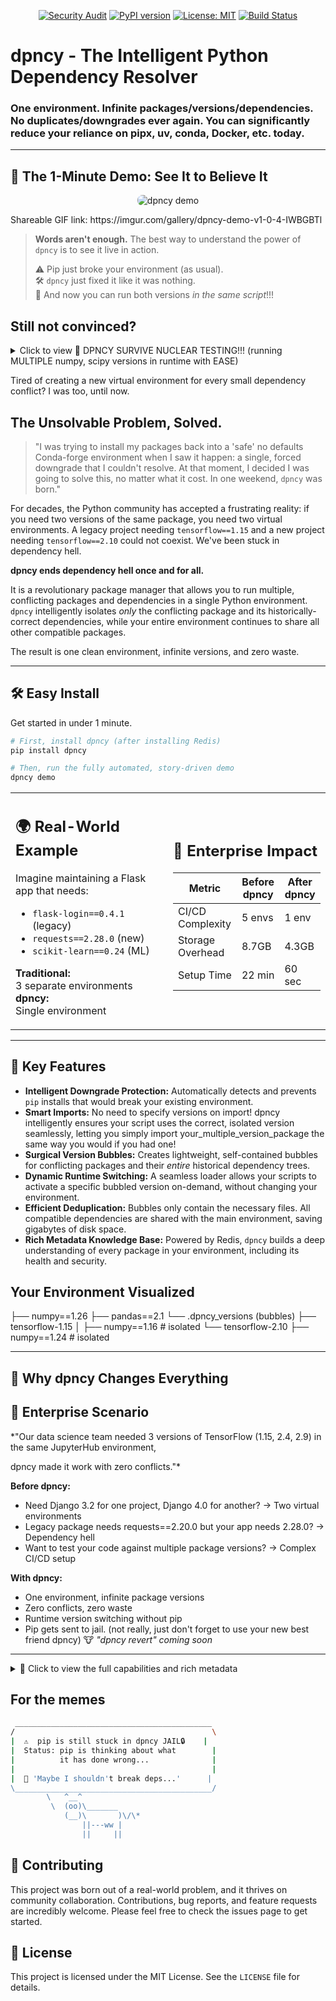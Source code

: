 <p align="center">
  <a href="https://github.com/patrickryankenneth/dpncy/actions/workflows/security_audit.yml"><img src="https://github.com/patrickryankenneth/dpncy/actions/workflows/security_audit.yml/badge.svg" alt="Security Audit"></a>
  <a href="https://pypi.org/project/dpncy/"><img src="https://img.shields.io/pypi/v/dpncy.svg" alt="PyPI version"></a>
  <a href="https://opensource.org/licenses/MIT"><img src="https://img.shields.io/badge/License-MIT-yellow.svg" alt="License: MIT"></a>
  <a href="https://github.com/patrickryankenneth/dpncy/actions/workflows/test.yml"><img src="https://github.com/patrickryankenneth/dpncy/actions/workflows/test.yml/badge.svg" alt="Build Status"></a>
</p>

# dpncy - The Intelligent Python Dependency Resolver

### One environment. Infinite packages/versions/dependencies. No duplicates/downgrades ever again. You can significantly reduce your reliance on pipx, uv, conda, Docker, etc. today.

---

## 🚀 The 1-Minute Demo: See It to Believe It

<p align="center">
 <img src="dpncy-demo.gif" alt="dpncy demo" style="max-width: 80%; border-radius: 8px;" />
   <p> Shareable GIF link: https://imgur.com/gallery/dpncy-demo-v1-0-4-IWBGBTl </p>

</p>

<blockquote>
<p><strong>Words aren't enough.</strong> The best way to understand the power of <code>dpncy</code> is to see it live in action.</p>
 ⚠️ Pip just broke your environment (as usual).<br>
 🛠️ <code>dpncy</code> just fixed it like it was nothing.<br>
 🎯 And now you can run both versions <em>in the same script</em>!!!
</blockquote>

## Still not convinced?

<details>
<summary> Click to view 🎇 DPNCY SURVIVE NUCLEAR TESTING!!! (running MULTIPLE numpy, scipy versions in runtime with EASE) </summary>

💥 NUMPY VERSION JUGGLING:

⚡ Switching to numpy==1.24.3

🌀 dpncy loader: Activating numpy==1.24.3...
 ✅ Activated bubble: /your/path/here/heaven/lib/python3.11/site-packages/.dpncy_versions/numpy-1.24.3
 ℹ️ Bubble contains 1 packages.
   ✅ Version: 1.24.3
   🔢 Array sum: 6
   🧪 Testing legacy behavior...
   ℹ️ np.int alias exists: False

⚡ Switching to numpy==1.26.4

🌀 dpncy loader: Activating numpy==1.26.4...
 🧹 Deactivated bubble: numpy-1.24.3
 ✅ System version already matches requested version (1.26.4). No bubble activation needed.
   ✅ Version: 1.26.4
   🔢 Array sum: 6

🔥 SCIPY C-EXTENSION TEST:

🌋 Switching to scipy==1.12.0

🌀 dpncy loader: Activating scipy==1.12.0...
 ✅ Activated bubble: /your/path/here/heaven/lib/python3.11/site-packages/.dpncy_versions/scipy-1.12.0
 ℹ️ Bubble contains 1 packages.
   ✅ Version: 1.12.0
   ♻️ Sparse matrix: 3 non-zeros
   📐 Linalg det: -2.0

🌋 Switching to scipy==1.15.3

🌀 dpncy loader: Activating scipy==1.15.3...
 🧹 Deactivated bubble: scipy-1.12.0
 ✅ Activated bubble: /your/path/here/heaven/lib/python3.11/site-packages/.dpncy_versions/scipy-1.15.3
 ℹ️ Bubble contains 1 packages.
   ✅ Version: 1.15.3
   ♻️ Sparse matrix: 3 non-zeros
   📐 Linalg det: -2.0

🤯 NUMPY+SCIPY VERSION MIXING:

🌀 COMBO: numpy==1.24.3 + scipy==1.12.0

🌀 dpncy loader: Activating numpy==1.24.3...
 ✅ Activated bubble: /your/path/here/heaven/lib/python3.11/site-packages/.dpncy_versions/numpy-1.24.3
 ℹ️ Bubble contains 1 packages.

🌀 dpncy loader: Activating scipy==1.12.0...
 🧹 Deactivated bubble: scipy-1.15.3
 ✅ Activated bubble: /your/path/here/heaven/lib/python3.11/site-packages/.dpncy_versions/scipy-1.12.0
 ℹ️ Bubble contains 1 packages.
<stdin>:47: UserWarning: The NumPy module was reloaded (imported a second time). This can in some cases result in small but subtle issues and is discouraged.
   🧪 numpy: 1.24.3, scipy: 1.12.0
   🔗 Compatibility check: [1. 2. 3.]

🌀 COMBO: numpy==1.26.4 + scipy==1.15.3

🌀 dpncy loader: Activating numpy==1.26.4...
 🧹 Deactivated bubble: numpy-1.24.3
 ✅ System version already matches requested version (1.26.4). No bubble activation needed.

🌀 dpncy loader: Activating scipy==1.15.3...
 🧹 Deactivated bubble: scipy-1.12.0
 ✅ Activated bubble: /your/path/here/heaven/lib/python3.11/site-packages/.dpncy_versions/scipy-1.15.3
 ℹ️ Bubble contains 1 packages.
<stdin>:47: UserWarning: The NumPy module was reloaded (imported a second time). This can in some cases result in small but subtle issues and is discouraged.
   🧪 numpy: 1.26.4, scipy: 1.15.3
   🔗 Compatibility check: [1. 2. 3.]

🎇 DPNCY SURVIVED NUCLEAR TESTING!

</details>


Tired of creating a new virtual environment for every small dependency conflict? I was too, until now.

## The Unsolvable Problem, Solved.

> "I was trying to install my packages back into a 'safe' no defaults Conda-forge environment when I saw it happen: a single, forced downgrade that I couldn't resolve. At that moment, I decided I was going to solve this, no matter what it cost. In one weekend, `dpncy` was born."

For decades, the Python community has accepted a frustrating reality: if you need two versions of the same package, you need two virtual environments. A legacy project needing `tensorflow==1.15` and a new project needing `tensorflow==2.10` could not coexist. We've been stuck in dependency hell.

**dpncy ends dependency hell once and for all.**

It is a revolutionary package manager that allows you to run multiple, conflicting packages and dependencies in a single Python environment. `dpncy` intelligently isolates *only* the conflicting package and its historically-correct dependencies, while your entire environment continues to share all other compatible packages.

The result is one clean environment, infinite versions, and zero waste.

---

## 🛠️ Easy Install

Get started in under 1 minute.

```bash
# First, install dpncy (after installing Redis)
pip install dpncy

# Then, run the fully automated, story-driven demo
dpncy demo
```

<table>
<tr>
<td width="50%">

## 🌍 Real-World Example
Imagine maintaining a Flask app that needs:
- `flask-login==0.4.1` (legacy)
- `requests==2.28.0` (new)
- `scikit-learn==0.24` (ML)

**Traditional:**  
3 separate environments  
**dpncy:**  
Single environment  

</td>
<td width="50%">

## 🏢 Enterprise Impact
| Metric               | Before dpncy | After dpncy |
|----------------------|--------------|-------------|
| CI/CD Complexity     | 5 envs       | 1 env       |
| Storage Overhead     | 8.7GB        | 4.3GB       |
| Setup Time           | 22 min       | 60 sec      |

</td>
</tr>
</table>

---

## 🧠 Key Features

*   **Intelligent Downgrade Protection:** Automatically detects and prevents `pip` installs that would break your existing environment.
*   **Smart Imports:** No need to specify versions on import! dpncy intelligently ensures your script uses the correct, isolated version seamlessly, letting you simply import your_multiple_version_package the same way you would if you had one!
*   **Surgical Version Bubbles:** Creates lightweight, self-contained bubbles for conflicting packages and their *entire* historical dependency trees.
*   **Dynamic Runtime Switching:** A seamless loader allows your scripts to activate a specific bubbled version on-demand, without changing your environment.
*   **Efficient Deduplication:** Bubbles only contain the necessary files. All compatible dependencies are shared with the main environment, saving gigabytes of disk space.
*   **Rich Metadata Knowledge Base:** Powered by Redis, `dpncy` builds a deep understanding of every package in your environment, including its health and security.

## Your Environment Visualized

├── numpy==1.26
├── pandas==2.1
└── .dpncy_versions (bubbles)
    ├── tensorflow-1.15
    │   ├── numpy==1.16  # isolated
    └── tensorflow-2.10
        ├── numpy==1.24  # isolated

---

## 🎯 Why dpncy Changes Everything

## 🏢 Enterprise Scenario
*"Our data science team needed 3 versions of TensorFlow (1.15, 2.4, 2.9) in the same JupyterHub environment,

dpncy made it work with zero conflicts."*

**Before dpncy:**
- Need Django 3.2 for one project, Django 4.0 for another? → Two virtual environments
- Legacy package needs requests==2.20.0 but your app needs 2.28.0? → Dependency hell
- Want to test your code against multiple package versions? → Complex CI/CD setup

**With dpncy:**
- One environment, infinite package versions
- Zero conflicts, zero waste
- Runtime version switching without pip
- Pip gets sent to jail. (not really, just don't forget to use your new best friend dpncy) 🐮 *"dpncy revert" coming soon*

---

<details>
<summary>🚀 Click to view the full capabilities and rich metadata </summary>

### Command Line Interface

```bash
# See the complete status of your main environment and all bubbles
dpncy status

# Get deep metadata, including all known versions of a package
dpncy info flask-login

# List all packages in your environment with a health check
dpncy list
📋 Found 223 packages:
  🛡️💚 absl-py v2.3.1 - Abseil Python Common Libraries, see https://github.com/ab...
  🛡️💚 absl_py v2.3.1.dist - Abseil Python Common Libraries, see https://github.com/ab...
  🛡️💚 annotated-types v0.7.0 - Reusable constraint types to use with typing.Annotated
  🛡️💚 annotated_types v0.7.0.dist - Reusable constraint types to use with typing.Annotated
  🛡️💚 anyio v4.9.0 - High level compatibility layer for multiple asynchronous ...
  🛡️💚 argon2-cffi v25.1.0 - Argon2 for Python
  🛡️💚 argon2-cffi-bindings v21.2.0 - Low-level CFFI bindings for Argon2
(continues on..............)
```
### The Knowledge Base

`dpncy` gives you unprecedented insight into your environment by storing rich metadata in Redis.

**Check for all known versions of a package:**
```bash
# redis-cli SMEMBERS "dpncy:pkg:flask-login:installed_versions"
1) "0.6.3"  # Active
2) "0.4.1"  # In a bubble
```

**Get deep metadata for a specific bubbled version:**
```bash
# redis-cli HGETALL "dpncy:pkg:flask-login:0.4.1"
1) "Version"
2) "0.4.1"
3) "dependencies"
4) "[\"Flask>=0.9\", \"Werkzeug>=0.11.15\"]"
...and 50+ other fields
```

**Test these commands in your environment after installing an older version to prove your newer one stayed safe!**

python -c "import flask_login; print(f'\033[1;32mACTIVE VERSION:\033[0m {flask_login.__version__}')"

```bash
ACTIVE VERSION: 0.6.3
```
pip show flask-login | grep Version
```bash
Version: 0.6.3
```

</details>


## For the memes
```bash
 ____________________________________________
/                                            \
|  ⚠️  pip is still stuck in dpncy JAIL🔒    |
|  Status: pip is thinking about what        |
|          it has done wrong...              |
|                                            |
|  💭 'Maybe I shouldn't break deps...'      |
\____________________________________________/
        \   ^__^
         \  (oo)\_______
            (__)\       )\/\*
                ||---ww |
                ||     ||
```
## 🤝 Contributing

This project was born out of a real-world problem, and it thrives on community collaboration. Contributions, bug reports, and feature requests are incredibly welcome. Please feel free to check the issues page to get started.

## 📄 License

This project is licensed under the MIT License. See the `LICENSE` file for details.
